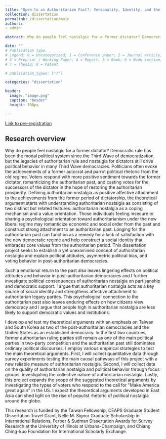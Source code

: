 ```yaml
---
title: "Open to an Authoritarian Past?: Personality, Identity, and the Politics of Authoritarian Nostalgia"
collection: dissertation
permalink: /dissertation/main
authors: 
- admin

abstract: Why do people feel nostalgic for a former dictator? Democratic rule has been the modal political system since the Third Wave of democratization, but the legacies of authoritarian rule and nostalgia for dictators still drive political behavior in many Third Wave democracies. Politicians often evoke the achievements of a former autocrat and parrot political rhetoric from the old regime. Voters respond with more positive sentiment towards the former dictator, romanticizing the authoritarian past, and casting votes for the successors of the dictator in the hope of restoring the authoritarian prosperity. My dissertation investigates the types of voters who feel nostalgic for an authoritarian past. Longing for the authoritarian past can function as a remedy for a lack of satisfaction with the new democratic regime and help construct social identity with those who embrace core values from the authoritarian period. This dissertation project seeks to establish a yet unexamined concept of authoritarian nostalgia and explain its effects on political attitudes, preferences, and voting behavior in post-authoritarian democracies.

date: ""
# Publication type.
# Legend: 0 = Uncategorized; 1 = Conference paper; 2 = Journal article;
# 3 = Preprint / Working Paper; 4 = Report; 5 = Book; 6 = Book section;
# 7 = Thesis; 8 = Patent

# publication_types: ["7"]

categories: "dissertation"

header:
  image: "image.png"
  caption: "header"
  height: 100px

---
```

[Link to pre-registration](https://osf.io/2uzg3)

## Research overview 
Why do people feel nostalgic for a former dictator? Democratic rule has been the modal political system since the Third Wave of democratization, but the legacies of authoritarian rule and nostalgia for dictators still drive political behavior in many Third Wave democracies. Politicians often evoke the achievements of a former autocrat and parrot political rhetoric from the old regime. Voters respond with more positive sentiment towards the former dictator, romanticizing the authoritarian past, and casting votes for the successors of the dictator in the hope of restoring the authoritarian prosperity.  Defining authoritarian nostalgia as positive affective attachment to the achievements from the former period of dictatorship, the theoretical argument starts with understanding authoritarian nostalgia as consisting of two distinct but related features: authoritarian nostalgia as a coping mechanism and a value orientation. Those individuals feeling insecure or sharing a psychological orientation toward authoritarianism under the new liberal regime may romanticize economic and social order from the past and construct strong attachment to an authoritarian past. Longing for the authoritarian past can function as a remedy for a lack of satisfaction with the new democratic regime and help construct a social identity that embraces core values from the authoritarian period. This dissertation project seeks to establish a yet unexamined concept of authoritarian nostalgia and explain political attitudes, asymmetric political bias, and voting behavior in post-authoritarian democracies.

Such a emotional return to the past also leaves lingering effects on political attitudes and behavior in post-authoritarian democracies and I further investigate political consequences of authoritarian nostalgia on partisanship and democratic support. I argue that authoritarian nostalgia acts as a key source of social identity and strengthens affective attachment to authoritarian legacy parties. This psychological connection to the authoritarian past also leaves enduring effects on how citizens view democracy and I argue that people high in authoritarian nostalgia are less likely to support democratic values and institutions.

I develop and test my theoretical arguments with an emphasis on Taiwan and South Korea as two of the post-authoritarian democracies and  the United States as an established democracy. In the first two countries, former authoritarian ruling parties still remain as one of the main political parties in two-party competition and the authoritarian past still dominates ordinary political discourses. I employ various empirical strategies to test the main theoretical arguments. First, I will collect quantitative data through survey experiments testing the main causal pathways of this project with a new reliable measure of authoritarian nostalgia. Second, I will collect data on the quality of authoritarian nostalgia and political behavior through focus groups, investigating the collective nature of authoritarian nostalgia. Lastly, this project expands the scope of the suggested theoretical arguments by investigating the types of voters who respond to the call for "Make America great again" in the US. I expect the theoretical arguments developed in East Asia can shed light on the rise of populist rhetoric of political nostalgia around the globe. 

This research is funded by the Taiwan Fellowship, CEAPS Graduate Student Dissertation Travel Grant, Nelle M. Signor Graduate	Scholarship in International Relations, Ferber & Sudman Dissertation Awards for Survey Research at the University of Illinois at Urbana-Champaign, and Chiang Ching-kuo Foundation for International Scholarly Exchange.


